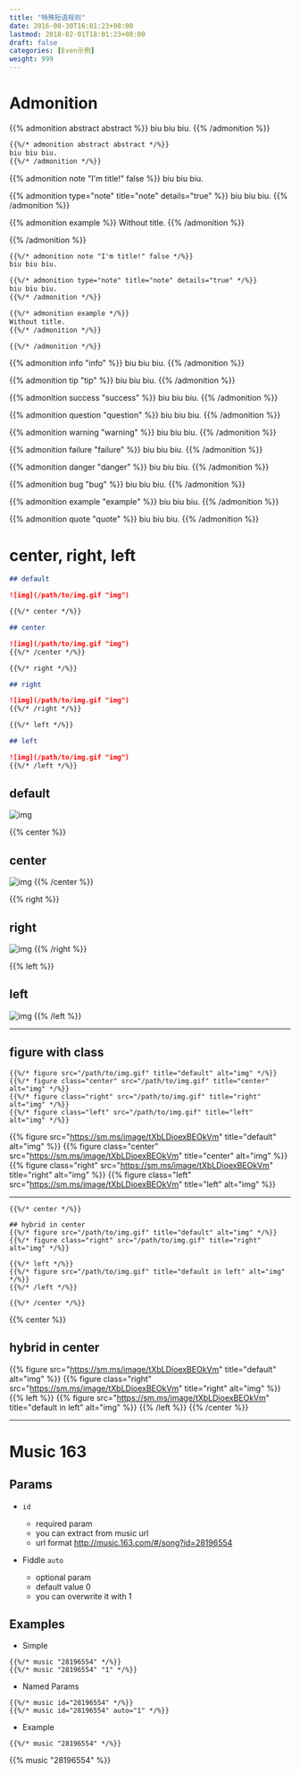 ```yaml
---
title: "特殊短语规则"
date: 2016-08-30T16:01:23+08:00
lastmod: 2018-02-01T18:01:23+08:00
draft: false
categories: [Even示例]
weight: 999
---
```


# Admonition

{{% admonition abstract abstract %}}
biu biu biu.
{{% /admonition %}}

```markdown
{{%/* admonition abstract abstract */%}}
biu biu biu.
{{%/* /admonition */%}}
```

<!--more-->

{{% admonition note "I'm title!" false %}}
biu biu biu.

{{% admonition type="note" title="note" details="true" %}}
biu biu biu.
{{% /admonition %}}

{{% admonition example %}}
Without title.
{{% /admonition %}}

{{% /admonition %}}

```markdown
{{%/* admonition note "I'm title!" false */%}}
biu biu biu.

{{%/* admonition type="note" title="note" details="true" */%}}
biu biu biu.
{{%/* /admonition */%}}

{{%/* admonition example */%}}
Without title.
{{%/* /admonition */%}}

{{%/* /admonition */%}}
```

{{% admonition info "info" %}}
biu biu biu.
{{% /admonition %}}

{{% admonition tip "tip" %}}
biu biu biu.
{{% /admonition %}}

{{% admonition success "success" %}}
biu biu biu.
{{% /admonition %}}

{{% admonition question "question" %}}
biu biu biu.
{{% /admonition %}}

{{% admonition warning "warning" %}}
biu biu biu.
{{% /admonition %}}

{{% admonition failure "failure" %}}
biu biu biu.
{{% /admonition %}}

{{% admonition danger "danger" %}}
biu biu biu.
{{% /admonition %}}

{{% admonition bug "bug" %}}
biu biu biu.
{{% /admonition %}}

{{% admonition example "example" %}}
biu biu biu.
{{% /admonition %}}

{{% admonition quote "quote" %}}
biu biu biu.
{{% /admonition %}}

# center, right, left

```markdown
## default

![img](/path/to/img.gif "img")

{{%/* center */%}}

## center

![img](/path/to/img.gif "img")
{{%/* /center */%}}

{{%/* right */%}}

## right

![img](/path/to/img.gif "img")
{{%/* /right */%}}

{{%/* left */%}}

## left

![img](/path/to/img.gif "img")
{{%/* /left */%}}
```

## default

![img](https://sm.ms/image/tXbLDioexBEOkVm "img")

{{% center %}}

## center

![img](https://sm.ms/image/tXbLDioexBEOkVm "img")
{{% /center %}}

{{% right %}}

## right

![img](https://sm.ms/image/tXbLDioexBEOkVm "img")
{{% /right %}}

{{% left %}}

## left

![img](https://sm.ms/image/tXbLDioexBEOkVm "img")
{{% /left %}}

---

## figure with class

```
{{%/* figure src="/path/to/img.gif" title="default" alt="img" */%}}
{{%/* figure class="center" src="/path/to/img.gif" title="center" alt="img" */%}}
{{%/* figure class="right" src="/path/to/img.gif" title="right" alt="img" */%}}
{{%/* figure class="left" src="/path/to/img.gif" title="left" alt="img" */%}}
```

{{% figure src="https://sm.ms/image/tXbLDioexBEOkVm" title="default" alt="img" %}}
{{% figure class="center" src="https://sm.ms/image/tXbLDioexBEOkVm" title="center" alt="img" %}}
{{% figure class="right" src="https://sm.ms/image/tXbLDioexBEOkVm" title="right" alt="img" %}}
{{% figure class="left" src="https://sm.ms/image/tXbLDioexBEOkVm" title="left" alt="img" %}}

---

```
{{%/* center */%}}

## hybrid in center
{{%/* figure src="/path/to/img.gif" title="default" alt="img" */%}}
{{%/* figure class="right" src="/path/to/img.gif" title="right" alt="img" */%}}

{{%/* left */%}}
{{%/* figure src="/path/to/img.gif" title="default in left" alt="img" */%}}
{{%/* /left */%}}

{{%/* /center */%}}
```

{{% center %}}

## hybrid in center

{{% figure src="https://sm.ms/image/tXbLDioexBEOkVm" title="default" alt="img" %}}
{{% figure class="right" src="https://sm.ms/image/tXbLDioexBEOkVm" title="right" alt="img" %}}
{{% left %}}
{{% figure src="https://sm.ms/image/tXbLDioexBEOkVm" title="default in left" alt="img" %}}
{{% /left %}}
{{% /center %}}

---

# Music 163

## Params

- `id`

  - required param
  - you can extract from music url
  - url format http://music.163.com/#/song?id=28196554

- Fiddle `auto`
  - optional param
  - default value 0
  - you can overwrite it with 1

## Examples

- Simple

```
{{%/* music "28196554" */%}}
{{%/* music "28196554" "1" */%}}
```

- Named Params

```
{{%/* music id="28196554" */%}}
{{%/* music id="28196554" auto="1" */%}}
```

- Example

```
{{%/* music "28196554" */%}}
```

{{% music "28196554" %}}

<style>
.post-content img {
  height: 64px;
}
</style>
